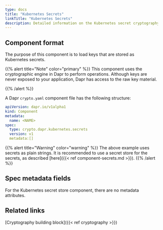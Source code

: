 ```yaml
---
type: docs
title: "Kubernetes Secrets"
linkTitle: "Kubernetes Secrets"
description: Detailed information on the Kubernetes secret cryptography component
---
```


## Component format

The purpose of this component is to load keys that are stored as Kubernetes secrets.

{{% alert title="Note" color="primary" %}}
This component uses the cryptographic engine in Dapr to perform operations. Although keys are never exposed to your application, Dapr has access to the raw key material.

{{% /alert %}}

A Dapr `crypto.yaml` component file has the following structure:

```yaml
apiVersion: dapr.io/v1alpha1
kind: Component
metadata:
  name: <NAME>
spec:
  type: crypto.dapr.kubernetes.secrets
  version: v1
  metadata:[]
```

{{% alert title="Warning" color="warning" %}}
The above example uses secrets as plain strings. It is recommended to use a secret store for the secrets, as described [here]({{< ref component-secrets.md >}}).
{{% /alert %}}

## Spec metadata fields

For the Kubernetes secret store component, there are no metadata attributes.

## Related links
[Cryptography building block]({{< ref cryptography >}})